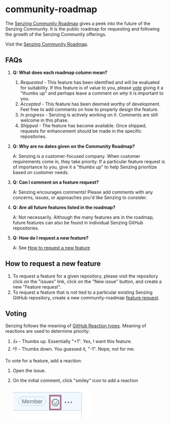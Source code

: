 # community-roadmap

The [Senzing Community Roadmap](https://github.com/Senzing/community-roadmap/projects/1)
gives a peek into the future of the Senzing Community.
It is the public roadmap for requesting and following the growth of the Senzing Community offerings.

Visit the [Senzing Community Roadmap](https://github.com/Senzing/community-roadmap/projects/1).

## FAQs

1. **Q: What does each roadmap column mean?**
    1. *Requested* - This feature has been identified and will be evaluated for suitability.
    If this feature is of value to you,
    please [vote](#voting) giving it a "thumbs up" and perhaps leave a comment on
    *why* it is important to you.
    1. *Accepted* - This feature has been deemed worthy of development.
    Feel free to add comments on how to properly design the feature.
    1. *In progress* - Senzing is actively working on it.
    Comments are still welcome in this phase.
    1. *Shipped* - The feature has become available.
    Once shipped, requests for enhancement should be made in the specific repositories.
1. **Q: Why are no dates given on the Community Roadmap?**

   A: Senzing is a customer-focused company.
   When customer requirements come in, they take priority.
   If a particular feature request is of importance to you, give it a "thumbs up"
   to help Senzing prioritize based on customer needs.

1. **Q: Can I comment on a feature request?**

   A: Senzing encourages comments!
   Please add comments with any concerns, issues, or approaches you'd like Senzing to consider.

1. **Q: Are all future features listed in the roadmap?**

   A: Not necessarily.
   Although the many features are in the roadmap,
   future features can also be found in individual Senzing GitHub repositories.

1. **Q: How do I request a new feature?**

   A: See [How to request a new feature](#how-to-request-a-new-feature)

## How to request a new feature

1. To request a feature for a given repository, please visit the repository
   click on the "issues" link, click on the "New issue" button, and create a new
   "Feature request".
1. To request a feature that is not tied to a particular existing Senzing GitHub repository,
   create a new community-roadmap
   [feature request](https://github.com/Senzing/community-roadmap/issues/new?template=feature_request.md).

## Voting

Senzing follows the meaning of
[GitHub Reaction types](https://developer.github.com/v3/reactions/#reaction-types).
Meaning of reactions are used to determine priority:

1. :thumbsup: - Thumbs up. Essentially "+1".  Yes, I want this feature.
1. :thumbsdown: - Thumbs down. You guessed it, "-1".  Nope, not for me.

To vote for a feature, add a reaction:

1. Open the issue.
1. On the initial comment, click "smiley" icon to add a reaction

    ![Reaction](docs/images/reaction.png)
